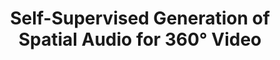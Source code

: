 ---
id:             2018-spatialaudiogen
title:          Self-Supervised Generation of Spatial Audio for 360° Video
authors:        <b>Pedro Morgado</b>, Nuno Vasconcelos, Timothy Langlois and Oliver Wang
venue:          Advances in Neural Information Processing Systems (NIPS), Montreal, Canada, 2018.
year:           "2018-12"
thumbnail:      assets/publications/2018-spatialaudiogen/thumbnail.png
links:
    website:    https://pedro-morgado.github.io/spatialaudiogen/
    pdf:        assets/publications/2018-spatialaudiogen/paper.pdf
    arxiv:      https://arxiv.org/abs/1809.02587
    code:       https://github.com/pedro-morgado/spatialaudiogen
    data:       https://github.com/pedro-morgado/spatialaudiogen
    video:      https://www.youtube.com/watch?v=SXFUr2GkxS8
    poster:     assets/publications/2018-spatialaudiogen/poster.pdf
    bibtex:     assets/publications/2018-spatialaudiogen/ref.txt
---